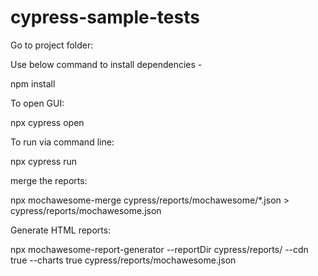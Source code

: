 # cypress-sample-tests


Go to project folder:

Use below command to install dependencies - 

npm install

To open GUI:

npx cypress open


To run via command line:

npx cypress run

merge the reports:

npx mochawesome-merge cypress/reports/mochawesome/*.json > cypress/reports/mochawesome.json

Generate HTML reports: 

npx mochawesome-report-generator --reportDir cypress/reports/ --cdn true --charts true cypress/reports/mochawesome.json

